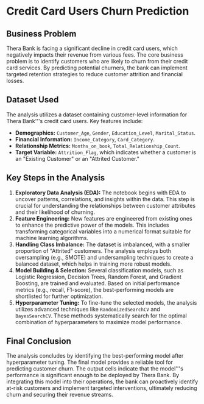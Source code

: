 # Credit Card Users Churn Prediction

## Business Problem
Thera Bank is facing a significant decline in credit card users, which negatively impacts their revenue from various fees. The core business problem is to identify customers who are likely to churn from their credit card services. By predicting potential churners, the bank can implement targeted retention strategies to reduce customer attrition and financial losses.

## Dataset Used
The analysis utilizes a dataset containing customer-level information for Thera Bank'''s credit card users. Key features include:
*   **Demographics:** `Customer_Age`, `Gender`, `Education_Level`, `Marital_Status`.
*   **Financial Information:** `Income_Category`, `Card_Category`.
*   **Relationship Metrics:** `Months_on_book`, `Total_Relationship_Count`.
*   **Target Variable:** `Attrition_Flag`, which indicates whether a customer is an "Existing Customer" or an "Attrited Customer."

## Key Steps in the Analysis
1.  **Exploratory Data Analysis (EDA):** The notebook begins with EDA to uncover patterns, correlations, and insights within the data. This step is crucial for understanding the relationships between customer attributes and their likelihood of churning.
2.  **Feature Engineering:** New features are engineered from existing ones to enhance the predictive power of the models. This includes transforming categorical variables into a numerical format suitable for machine learning algorithms.
3.  **Handling Class Imbalance:** The dataset is imbalanced, with a smaller proportion of "Attrited" customers. The analysis employs both oversampling (e.g., SMOTE) and undersampling techniques to create a balanced dataset, which helps in training more robust models.
4.  **Model Building & Selection:** Several classification models, such as Logistic Regression, Decision Trees, Random Forest, and Gradient Boosting, are trained and evaluated. Based on initial performance metrics (e.g., recall, F1-score), the best-performing models are shortlisted for further optimization.
5.  **Hyperparameter Tuning:** To fine-tune the selected models, the analysis utilizes advanced techniques like `RandomizedSearchCV` and `BayesSearchCV`. These methods systematically search for the optimal combination of hyperparameters to maximize model performance.

## Final Conclusion
The analysis concludes by identifying the best-performing model after hyperparameter tuning. The final model provides a reliable tool for predicting customer churn. The output cells indicate that the model'''s performance is significant enough to be deployed by Thera Bank. By integrating this model into their operations, the bank can proactively identify at-risk customers and implement targeted interventions, ultimately reducing churn and securing their revenue streams.
